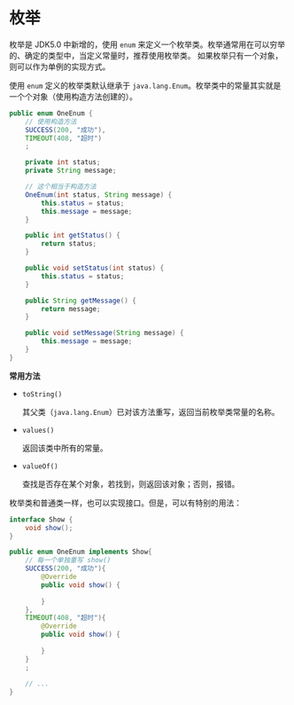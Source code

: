 # 枚举
枚举是 JDK5.0 中新增的，使用 `enum` 来定义一个枚举类。枚举通常用在可以穷举的、确定的类型中，当定义常量时，推荐使用枚举类。 如果枚举只有一个对象，则可以作为单例的实现方式。  

使用 `enum` 定义的枚举类默认继承于 `java.lang.Enum`。枚举类中的常量其实就是一个个对象（使用构造方法创建的）。

```java
public enum OneEnum {
    // 使用构造方法
    SUCCESS(200, "成功"),
    TIMEOUT(408, "超时")
    ;

    private int status;
    private String message;

    // 这个相当于构造方法
    OneEnum(int status, String message) {
        this.status = status;
        this.message = message;
    }

    public int getStatus() {
        return status;
    }

    public void setStatus(int status) {
        this.status = status;
    }

    public String getMessage() {
        return message;
    }

    public void setMessage(String message) {
        this.message = message;
    }
}
```
**常用方法**  

- `toString()`   

  其父类（`java.lang.Enum`）已对该方法重写，返回当前枚举类常量的名称。

- `values()`  

  返回该类中所有的常量。

- `valueOf()`  

  查找是否存在某个对象，若找到，则返回该对象；否则，报错。

枚举类和普通类一样，也可以实现接口。但是，可以有特别的用法：

```java
interface Show {
    void show();
}

public enum OneEnum implements Show{
    // 每一个单独重写 show()
    SUCCESS(200, "成功"){
        @Override
        public void show() {
            
        }
    },
    TIMEOUT(408, "超时"){
        @Override
        public void show() {
            
        }
    }
    ;
    
    // ...
}
```
